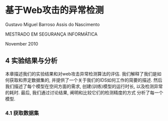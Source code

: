 # 基于Web攻击的异常检测

Gustavo Miguel Barroso Assis do Nascimento

MESTRADO EM SEGURANÇA INFORMÁTICA

November 2010

## 4 实验结果与分析

本章描述我们的实验结果和对web攻击异常检测算法的评估.
我们解释了我们是如何获取和界定数据集的,
并提供了一个关于我们的IDS如何工作的简要的描述.
然后我们描述了每个模型在空间方面的需求,
创建(训练)模型的运行时长, 以及检测异常的耗时.
最后, 我们通过讨论结果, 阐明和比较它们的检测精度的方式
分析了每一个模型.

### 4.1 获取数据集
